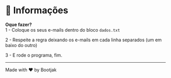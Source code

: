 # 📝 Informações
**Oque fazer?**<br>
1 - Coloque os seus e-mails dentro do bloco ```dados.txt```

2 - Respeite a regra deixando os e-mails em cada linha separados (um em baixo do outro)

3 - E rode o programa, fim.

---
Made with ♥ by Bootjak

